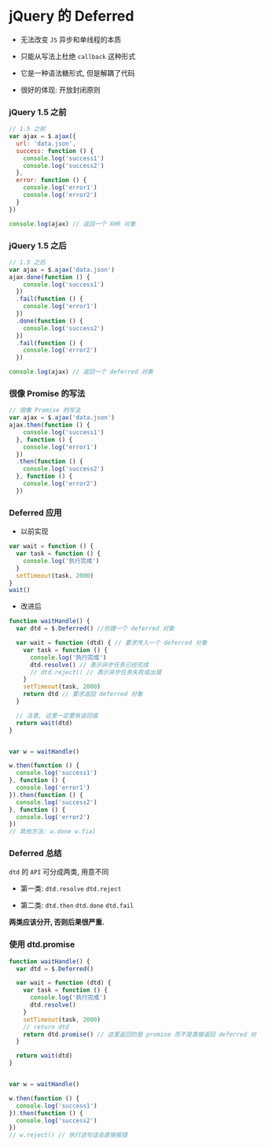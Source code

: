 # jQuery 的 Deferred

- 无法改变 `JS` 异步和单线程的本质

- 只能从写法上杜绝 `callback` 这种形式

- 它是一种语法糖形式, 但是解耦了代码

- 很好的体现: 开放封闭原则

### jQuery 1.5 之前

```js
// 1.5 之前
var ajax = $.ajax({
  url: 'data.json',
  success: function () {
    console.log('success1')
    console.log('success2')
  },
  error: function () {
    console.log('error1')
    console.log('error2')
  }
})

console.log(ajax) // 返回一个 XHR 对象
```

### jQuery 1.5 之后

```js
// 1.5 之后
var ajax = $.ajax('data.json')
ajax.done(function () {
    console.log('success1')
  })
  .fail(function () {
    console.log('error1')
  })
  .done(function () {
    console.log('success2')
  })
  .fail(function () {
    console.log('error2')
  })

console.log(ajax) // 返回一个 deferred 对象
```

### 很像 Promise 的写法

```js
// 很像 Promise 的写法
var ajax = $.ajax('data.json')
ajax.then(function () {
    console.log('success1')
  }, function () {
    console.log('error1')
  })
  .then(function () {
    console.log('success2')
  }, function () {
    console.log('error2')
  })
```

### Deferred 应用

- 以前实现

```js
var wait = function () {
  var task = function () {
    console.log('执行完成')
  }
  setTimeout(task, 2000)
}
wait()
```

- 改进后

```js
function waitHandle() {
  var dtd = $.Deferred() //创建一个 deferred 对象

  var wait = function (dtd) { // 要求传入一个 deferred 对象
    var task = function () {
      console.log('执行完成')
      dtd.resolve() // 表示异步任务已经完成
      // dtd.reject() // 表示异步任务失败或出错
    }
    setTimeout(task, 2000)
    return dtd // 要求返回 deferred 对象
  }

  // 注意, 这里一定要有返回值
  return wait(dtd)
}


var w = waitHandle()

w.then(function () {
  console.log('success1')
}, function () {
  console.log('error1')
}).then(function () {
  console.log('success2')
}, function () {
  console.log('error2')
})
// 其他方法: w.done w.fial
```

### Deferred 总结

`dtd` 的 `API` 可分成两类, 用意不同

- 第一类: `dtd.resolve` `dtd.reject`

- 第二类: `dtd.then` `dtd.done` `dtd.fail`

**两类应该分开, 否则后果很严重.**

### 使用 dtd.promise

```js {11}
function waitHandle() {
  var dtd = $.Deferred()

  var wait = function (dtd) {
    var task = function () {
      console.log('执行完成')
      dtd.resolve()
    }
    setTimeout(task, 2000)
    // return dtd
    return dtd.promise() // 这里返回的是 promise 而不是直接返回 deferred 对象
  }

  return wait(dtd)
}


var w = waitHandle()

w.then(function () {
  console.log('success1')
}).then(function () {
  console.log('success2')
})
// w.reject() // 执行这句话会直接报错
```